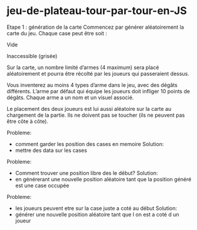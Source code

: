 # jeu-de-plateau-tour-par-tour-en-JS

Etape 1 : génération de la carte
Commencez par générer aléatoirement la carte du jeu. Chaque case peut être soit :

Vide

Inaccessible (grisée)

Sur la carte, un nombre limité d’armes (4 maximum) sera placé aléatoirement et pourra être récolté par les joueurs qui passeraient dessus.

Vous inventerez au moins 4 types d’arme dans le jeu, avec des dégâts différents. L’arme par défaut qui équipe les joueurs doit infliger 10 points de dégâts. Chaque arme a un nom et un visuel associé.

Le placement des deux joueurs est lui aussi aléatoire sur la carte au chargement de la partie. Ils ne doivent pas se toucher (ils ne peuvent pas être côte à côte).


Probleme:
- comment garder les position des cases en memoire 
Solution:
- mettre des data sur les cases

Probleme:
- Comment trouver une position libre des le début?
Solution:
- en générerant une nouvelle position aléatoire tant que la position généré est une case occupée


Probleme:
- les joueurs peuvent etre sur la case juste a coté au début
Solution:
- générer une nouvelle position aléatoire tant que l on est a coté d un joueur